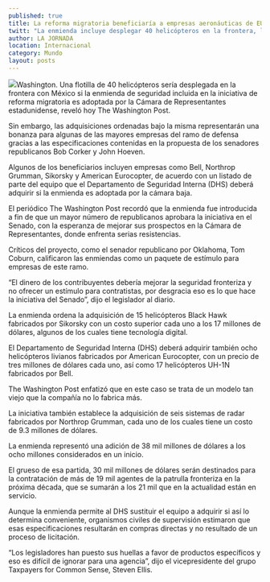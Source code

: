 ```yaml
---
published: true
title: La reforma migratoria beneficiaría a empresas aeronáuticas de EU
twitt: "La enmienda incluye desplegar 40 helicópteros en la frontera, lo que derivaría en compras directas, revela The Washington Post"
author: LA JORNADA
location: Internacional
category: Mundo
layout: posts
---
```


![](http://i.imgur.com/eRwnpSXm.jpg)Washington. Una flotilla de 40 helicópteros sería desplegada en la frontera con México si la enmienda de seguridad incluida en la iniciativa de reforma migratoria es adoptada por la Cámara de Representantes estadunidense, reveló hoy The Washington Post.

Sin embargo, las adquisiciones ordenadas bajo la misma representarán una bonanza para algunas de las mayores empresas del ramo de defensa gracias a las especificaciones contenidas en la propuesta de los senadores republicanos Bob Corker y John Hoeven.

Algunos de los beneficiarios incluyen empresas como Bell, Northrop Grumman, Sikorsky y American Eurocopter, de acuerdo con un listado de parte del equipo que el Departamento de Seguridad Interna (DHS) deberá adquirir si la enmienda es adoptada por la cámara baja.

El periódico The Washington Post recordó que la enmienda fue introducida a fin de que un mayor número de republicanos aprobara la iniciativa en el Senado, con la esperanza de mejorar sus prospectos en la Cámara de Representantes, donde enfrenta serias resistencias.

Críticos del proyecto, como el senador republicano por Oklahoma, Tom Coburn, calificaron las enmiendas como un paquete de estímulo para empresas de este ramo.

“El dinero de los contribuyentes debería mejorar la seguridad fronteriza y no ofrecer un estímulo para contratistas, por desgracia eso es lo que hace la iniciativa del Senado”, dijo el legislador al diario.

La enmienda ordena la adquisición de 15 helicópteros Black Hawk fabricados por Sikorsky con un costo superior cada uno a los 17 millones de dólares, algunos de los cuales tiene tecnología digital.

El Departamento de Seguridad Interna (DHS) deberá adquirir también ocho helicópteros livianos fabricados por American Eurocopter, con un precio de tres millones de dólares cada uno, así como 17 helicópteros UH-1N fabricados por Bell.

The Washington Post enfatizó que en este caso se trata de un modelo tan viejo que la compañía no lo fabrica más.

La iniciativa también establece la adquisición de seis sistemas de radar fabricados por Northrop Grumman, cada uno de los cuales tiene un costo de 9.3 millones de dólares.

La enmienda representó una adición de 38 mil millones de dólares a los ocho millones considerados en un inicio.

El grueso de esa partida, 30 mil millones de dólares serán destinados para la contratación de más de 19 mil agentes de la patrulla fronteriza en la próxima década, que se sumarán a los 21 mil que en la actualidad están en servicio.

Aunque la enmienda permite al DHS sustituir el equipo a adquirir si así lo determina conveniente, organismos civiles de supervisión estimaron que esas especificaciones resultarán en compras directas y no resultado de un proceso de licitación.

“Los legisladores han puesto sus huellas a favor de productos específicos y eso es difícil de ignorar para una agencia”, dijo el vicepresidente del grupo Taxpayers for Common Sense, Steven Ellis.
